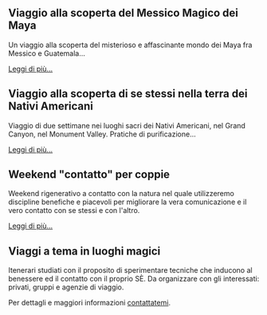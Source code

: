 ## Viaggio alla scoperta del Messico Magico dei Maya

Un viaggio alla scoperta del misterioso e affascinante mondo dei Maya fra Messico e Guatemala...

[Leggi di più...](/vacanze-benessere/messico)

## Viaggio alla scoperta di se stessi nella terra dei Nativi Americani

Viaggio di due settimane nei luoghi sacri dei Nativi Americani, nel Grand Canyon, nel Monument Valley. Pratiche di purificazione...

[Leggi di più...](/vacanze-benessere/stati-uniti)

## Weekend "contatto" per coppie

Weekend rigenerativo a contatto con la natura nel quale utilizzeremo discipline benefiche e piacevoli per migliorare la vera comunicazione e il vero contatto con se stessi e con l'altro.

[Leggi di più...](/vacanze-benessere/weekend-contatto)

## Viaggi a tema in luoghi magici

Itenerari studiati con il proposito di sperimentare tecniche che inducono al benessere ed il contatto con il proprio SÈ. Da organizzare con gli interessati: privati, gruppi e agenzie di viaggio.

Per dettagli e maggiori informazioni [contattatemi](../contatto.md).
